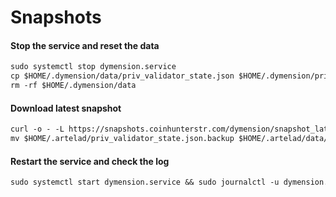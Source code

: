# Snapshots

#### Stop the service and reset the data <a href="#stop-the-service-and-reset-the-data" id="stop-the-service-and-reset-the-data"></a>

```markdown
sudo systemctl stop dymension.service
cp $HOME/.dymension/data/priv_validator_state.json $HOME/.dymension/priv_validator_state.json.backup
rm -rf $HOME/.dymension/data
```

#### Download latest snapshot <a href="#download-latest-snapshot" id="download-latest-snapshot"></a>

```markdown
curl -o - -L https://snapshots.coinhunterstr.com/dymension/snapshot_latest.tar.lz4 | lz4 -c -d - | tar -x -C $HOME/.artelad
mv $HOME/.artelad/priv_validator_state.json.backup $HOME/.artelad/data/priv_validator_state.json
```

#### Restart the service and check the log <a href="#restart-the-service-and-check-the-log" id="restart-the-service-and-check-the-log"></a>

```markdown
sudo systemctl start dymension.service && sudo journalctl -u dymension.service -f --no-hostname -o cat
```
